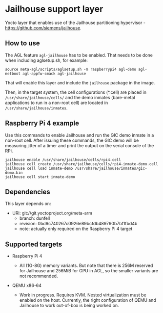 # Jailhouse support layer

Yocto layer that enables use of the Jailhouse partitioning hypervisor - <https://github.com/siemens/jailhouse>.

## How to use

The AGL feature `agl-jailhouse` has to be enabled. That needs to be done when including aglsetup.sh, for example:

    source meta-agl/scripts/aglsetup.sh -m raspberrypi4 agl-demo agl-netboot agl-appfw-smack agl-jailhouse

That will enable this layer and include the `jailhouse` package in the image.

Then, in the target system, the cell configurations (*.cell) are placed in `/usr/share/jailhouse/cells/` and the demo inmates (bare-metal applications to run in a non-root cell) are located in `/usr/share/jailhouse/inmates`.

## Raspberry Pi 4 example

Use this commands to enable Jailhouse and run the GIC demo inmate in a non-root cell. After issuing these commands, the GIC demo will be measuring jitter of a timer and print the output on the serial console of the RPi.

    jailhouse enable /usr/share/jailhouse/cells/rpi4.cell
    jailhouse cell create /usr/share/jailhouse/cells/rpi4-inmate-demo.cell
    jailhouse cell load inmate-demo /usr/share/jailhouse/inmates/gic-demo.bin
    jailhouse cell start inmate-demo

## Dependencies

This layer depends on:

* URI: git://git.yoctoproject.org/meta-arm
  * branch: dunfell
  * revision: 0bd9c740267c0926e89bcfdb489790b7bf1fbd4b
  * note: actually only required on the Raspberry Pi 4 target

## Supported targets

* Raspberry Pi 4
    * All (1G-8G) memory variants. But note that there is 256M reserved for Jailhouse and 256MiB for GPU in AGL, so the smaller variants are not recommended.

* QEMU x86-64
    * Work in progress. Requires KVM. Nested virtualization must be enabled on the host. Currently, the right configuration of QEMU and Jailhouse to work out-of-box is being worked on.




